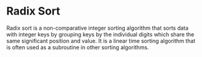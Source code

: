 # Radix Sort

Radix sort is a non-comparative integer sorting algorithm that sorts data with integer keys by grouping keys by the individual digits which share the same significant position and value. It is a linear time sorting algorithm that is often used as a subroutine in other sorting algorithms.

